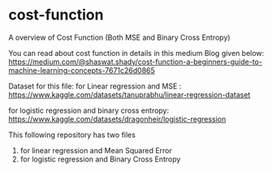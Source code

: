 # cost-function
A overview of Cost Function (Both MSE and Binary Cross Entropy)

You can read about cost function in details in this medium Blog given below:
https://medium.com/@shaswat.shady/cost-function-a-beginners-guide-to-machine-learning-concepts-7671c26d0865

Dataset for this file: 
for Linear regression and MSE : 
https://www.kaggle.com/datasets/tanuprabhu/linear-regression-dataset

for logistic regression and binary cross entropy:
https://www.kaggle.com/datasets/dragonheir/logistic-regression

This following repository has two files 
1. for linear regression and Mean Squared Error
2. for logistic regression and Binary Cross Entropy
